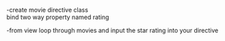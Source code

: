 -create movie directive class
<br>
  bind two way property named rating
  
-from view loop through movies and input the star rating into your directive
